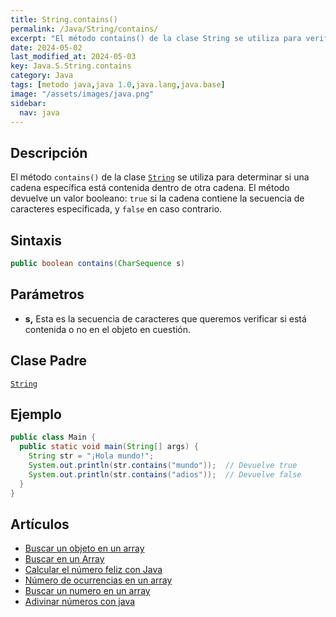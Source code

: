 ```yaml
---
title: String.contains()
permalink: /Java/String/contains/
excerpt: "El método contains() de la clase String se utiliza para verificar si una cadena contiene otra."
date: 2024-05-02
last_modified_at: 2024-05-03
key: Java.S.String.contains
category: Java
tags: [metodo java,java 1.0,java.lang,java.base]
image: "/assets/images/java.png"
sidebar:
  nav: java
---
```


## Descripción


El método `contains()` de la clase [`String`](https://www.w3api.com/Java/String/) se utiliza para determinar si una cadena específica está contenida dentro de otra cadena. El método devuelve un valor booleano: `true` si la cadena contiene la secuencia de caracteres especificada, y `false` en caso contrario.


## Sintaxis


```java
public boolean contains(CharSequence s)
```


## Parámetros

- **s,** Esta es la secuencia de caracteres que queremos verificar si está contenida o no en el objeto en cuestión.

## Clase Padre


[`String`](https://www.w3api.com/Java/String/)


## Ejemplo


```java
public class Main {
  public static void main(String[] args) {
    String str = "¡Hola mundo!";
    System.out.println(str.contains("mundo"));  // Devuelve true
    System.out.println(str.contains("adios"));  // Devuelve false
  }
}
```


## Artículos

- [Buscar un objeto en un array](http://lineadecodigo.com/java/buscar-un-objeto-en-un-array/)
- [Buscar en un Array](http://lineadecodigo.com/java/buscar-en-un-array/)
- [Calcular el número feliz con Java](http://lineadecodigo.com/java/calcular-el-numero-feliz-con-java/)
- [Número de ocurrencias en un array](http://lineadecodigo.com/java/numero-de-ocurrencias-en-un-array/)
- [Buscar un numero en un array](https://lineadecodigo.com/java/buscar-un-numero-en-un-array/)
- [Adivinar números con java](https://lineadecodigo.com/java/adivinar-numeros-con-java/)
